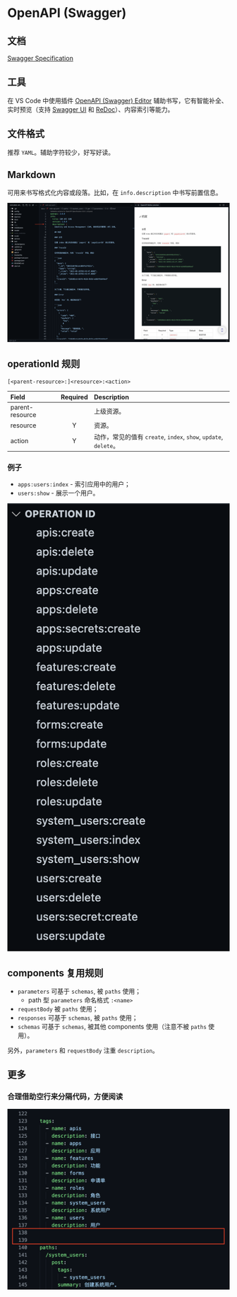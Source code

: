 # OpenAPI \(Swagger\)

## 文档

[Swagger Specification](https://swagger.io/docs/specification/)

## 工具

在 VS Code 中使用插件 [OpenAPI \(Swagger\) Editor](https://marketplace.visualstudio.com/items?itemName=42Crunch.vscode-openapi) 辅助书写，它有智能补全、实时预览（支持 [Swagger UI](https://github.com/swagger-api/swagger-ui) 和 [ReDoc](https://github.com/Redocly/redoc)）、内容索引等能力。

## 文件格式

推荐 `YAML`。辅助字符较少，好写好读。

## Markdown

可用来书写格式化内容或段落。比如，在 `info.description` 中书写前置信息。

![&#x5728; OpenAPI &#x4E2D;&#x4F7F;&#x7528; Markdown](../../.gitbook/assets/f3515eff-88ca-4670-b076-410df1f14c16.png)

## operationId 规则

 `[<parent-resource>:]<resource>:<action>`

| Field | Required | Description |
| :--- | :---: | :--- |
| parent-resource |  | 上级资源。 |
| resource | Y | 资源。 |
| action | Y | 动作，常见的值有 `create`, `index`, `show`, `update`, `delete`。 |

### 例子

* `apps:users:index` - 索引应用中的用户；
* `users:show` - 展示一个用户。

![&#x89C4;&#x5219;&#x7684; operationId](../../.gitbook/assets/a6ca8e55-d92c-4dd7-83e1-883265f5087d.png)

## components 复用规则

* `parameters` 可基于 `schemas`, 被 `paths` 使用；
  * path 型 `parameters` 命名格式 `:<name>`
* `requestBody` 被 `paths` 使用；
* `responses` 可基于 `schemas`, 被 `paths` 使用；
* `schemas` 可基于 `schemas`, 被其他 components 使用（注意不被 `paths` 使用）。

另外，`parameters` 和 `requestBody` 注重 `description`。

## 更多

### 合理借助空行来分隔代码，方便阅读

![&#x501F;&#x52A9;&#x7A7A;&#x884C;&#x5206;&#x9694;&#x4EE3;&#x7801;](../../.gitbook/assets/eff243b9-4ee5-446e-80db-6a1993428c2d.png)



